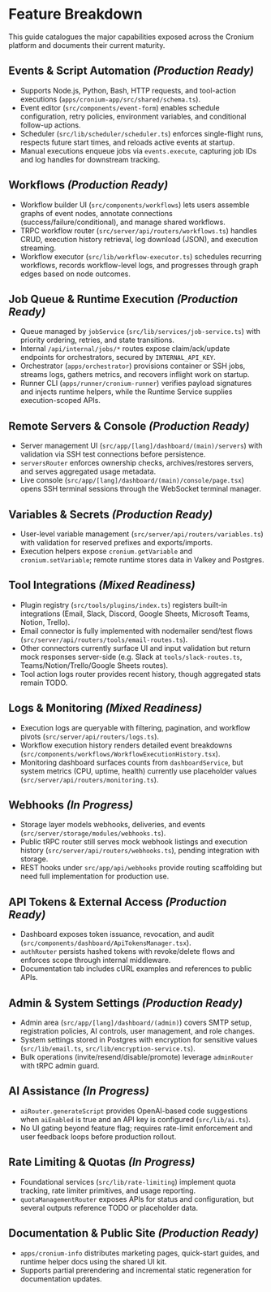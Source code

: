 # Feature Breakdown

This guide catalogues the major capabilities exposed across the Cronium platform and documents their current maturity.

## Events & Script Automation _(Production Ready)_

- Supports Node.js, Python, Bash, HTTP requests, and tool-action executions (`apps/cronium-app/src/shared/schema.ts`).
- Event editor (`src/components/event-form`) enables schedule configuration, retry policies, environment variables, and conditional follow-up actions.
- Scheduler (`src/lib/scheduler/scheduler.ts`) enforces single-flight runs, respects future start times, and reloads active events at startup.
- Manual executions enqueue jobs via `events.execute`, capturing job IDs and log handles for downstream tracking.

## Workflows _(Production Ready)_

- Workflow builder UI (`src/components/workflows`) lets users assemble graphs of event nodes, annotate connections (success/failure/conditional), and manage shared workflows.
- TRPC workflow router (`src/server/api/routers/workflows.ts`) handles CRUD, execution history retrieval, log download (JSON), and execution streaming.
- Workflow executor (`src/lib/workflow-executor.ts`) schedules recurring workflows, records workflow-level logs, and progresses through graph edges based on node outcomes.

## Job Queue & Runtime Execution _(Production Ready)_

- Queue managed by `jobService` (`src/lib/services/job-service.ts`) with priority ordering, retries, and state transitions.
- Internal `/api/internal/jobs/*` routes expose claim/ack/update endpoints for orchestrators, secured by `INTERNAL_API_KEY`.
- Orchestrator (`apps/orchestrator`) provisions container or SSH jobs, streams logs, gathers metrics, and recovers inflight work on startup.
- Runner CLI (`apps/runner/cronium-runner`) verifies payload signatures and injects runtime helpers, while the Runtime Service supplies execution-scoped APIs.

## Remote Servers & Console _(Production Ready)_

- Server management UI (`src/app/[lang]/dashboard/(main)/servers`) with validation via SSH test connections before persistence.
- `serversRouter` enforces ownership checks, archives/restores servers, and serves aggregated usage metadata.
- Live console (`src/app/[lang]/dashboard/(main)/console/page.tsx`) opens SSH terminal sessions through the WebSocket terminal manager.

## Variables & Secrets _(Production Ready)_

- User-level variable management (`src/server/api/routers/variables.ts`) with validation for reserved prefixes and exports/imports.
- Execution helpers expose `cronium.getVariable` and `cronium.setVariable`; remote runtime stores data in Valkey and Postgres.

## Tool Integrations _(Mixed Readiness)_

- Plugin registry (`src/tools/plugins/index.ts`) registers built-in integrations (Email, Slack, Discord, Google Sheets, Microsoft Teams, Notion, Trello).
- Email connector is fully implemented with nodemailer send/test flows (`src/server/api/routers/tools/email-routes.ts`).
- Other connectors currently surface UI and input validation but return mock responses server-side (e.g. Slack at `tools/slack-routes.ts`, Teams/Notion/Trello/Google Sheets routes).
- Tool action logs router provides recent history, though aggregated stats remain TODO.

## Logs & Monitoring _(Mixed Readiness)_

- Execution logs are queryable with filtering, pagination, and workflow pivots (`src/server/api/routers/logs.ts`).
- Workflow execution history renders detailed event breakdowns (`src/components/workflows/WorkflowExecutionHistory.tsx`).
- Monitoring dashboard surfaces counts from `dashboardService`, but system metrics (CPU, uptime, health) currently use placeholder values (`src/server/api/routers/monitoring.ts`).

## Webhooks _(In Progress)_

- Storage layer models webhooks, deliveries, and events (`src/server/storage/modules/webhooks.ts`).
- Public tRPC router still serves mock webhook listings and execution history (`src/server/api/routers/webhooks.ts`), pending integration with storage.
- REST hooks under `src/app/api/webhooks` provide routing scaffolding but need full implementation for production use.

## API Tokens & External Access _(Production Ready)_

- Dashboard exposes token issuance, revocation, and audit (`src/components/dashboard/ApiTokensManager.tsx`).
- `authRouter` persists hashed tokens with revoke/delete flows and enforces scope through internal middleware.
- Documentation tab includes cURL examples and references to public APIs.

## Admin & System Settings _(Production Ready)_

- Admin area (`src/app/[lang]/dashboard/(admin)`) covers SMTP setup, registration policies, AI controls, user management, and role changes.
- System settings stored in Postgres with encryption for sensitive values (`src/lib/email.ts`, `src/lib/encryption-service.ts`).
- Bulk operations (invite/resend/disable/promote) leverage `adminRouter` with tRPC admin guard.

## AI Assistance _(In Progress)_

- `aiRouter.generateScript` provides OpenAI-based code suggestions when `aiEnabled` is true and an API key is configured (`src/lib/ai.ts`).
- No UI gating beyond feature flag; requires rate-limit enforcement and user feedback loops before production rollout.

## Rate Limiting & Quotas _(In Progress)_

- Foundational services (`src/lib/rate-limiting`) implement quota tracking, rate limiter primitives, and usage reporting.
- `quotaManagementRouter` exposes APIs for status and configuration, but several outputs reference TODO or placeholder data.

## Documentation & Public Site _(Production Ready)_

- `apps/cronium-info` distributes marketing pages, quick-start guides, and runtime helper docs using the shared UI kit.
- Supports partial prerendering and incremental static regeneration for documentation updates.

